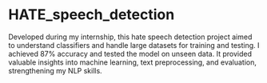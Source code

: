# HATE_speech_detection
Developed during my internship, this hate speech detection project aimed to understand classifiers and handle large datasets for training and testing. I achieved 87% accuracy and tested the model on unseen data. It provided valuable insights into machine learning, text preprocessing, and evaluation, strengthening my NLP skills.
